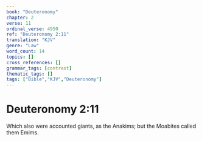 ```yaml
---
book: "Deuteronomy"
chapter: 2
verse: 11
ordinal_verse: 4950
ref: "Deuteronomy 2:11"
translation: "KJV"
genre: "Law"
word_count: 14
topics: []
cross_references: []
grammar_tags: [contrast]
thematic_tags: []
tags: ["Bible","KJV","Deuteronomy"]
---
```


# Deuteronomy 2:11

Which also were accounted giants, as the Anakims; but the Moabites called them Emims.
